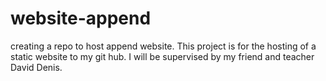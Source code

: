 # website-append
creating a repo to host append website.
This project is for the hosting of a static website to my git hub.
I will be supervised by my friend and teacher David Denis.